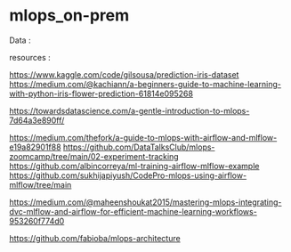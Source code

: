 # mlops_on-prem

Data : 


resources : 

https://www.kaggle.com/code/gilsousa/prediction-iris-dataset
https://medium.com/@kachiann/a-beginners-guide-to-machine-learning-with-python-iris-flower-prediction-61814e095268


https://towardsdatascience.com/a-gentle-introduction-to-mlops-7d64a3e890ff/

https://medium.com/thefork/a-guide-to-mlops-with-airflow-and-mlflow-e19a82901f88
https://github.com/DataTalksClub/mlops-zoomcamp/tree/main/02-experiment-tracking
https://github.com/albincorreya/ml-training-airflow-mlflow-example
https://github.com/sukhijapiyush/CodePro-mlops-using-airflow-mlflow/tree/main

https://medium.com/@maheenshoukat2015/mastering-mlops-integrating-dvc-mlflow-and-airflow-for-efficient-machine-learning-workflows-953260f774d0

https://github.com/fabioba/mlops-architecture

